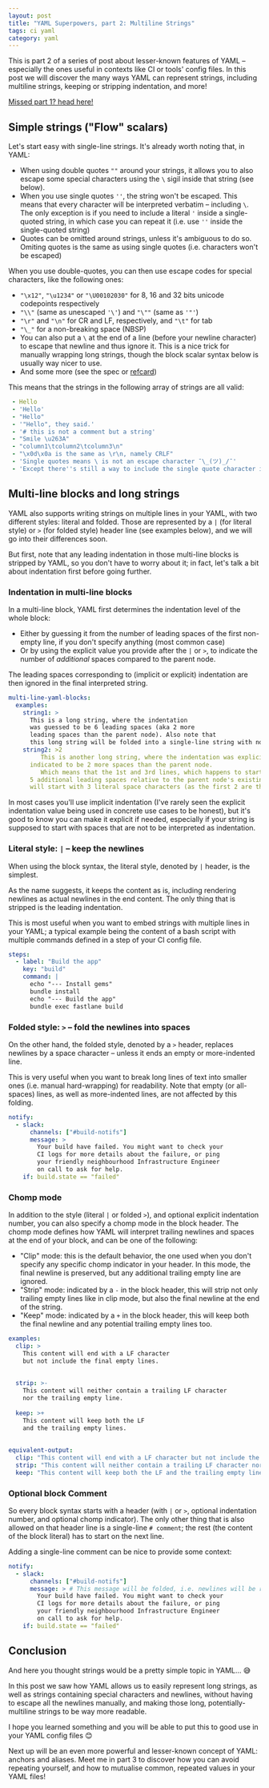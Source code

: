 ```yaml
---
layout: post
title: "YAML Superpowers, part 2: Multiline Strings"
tags: ci yaml
category: yaml
---
```


This is part 2 of a series of post about lesser-known features of YAML – especially the ones useful in contexts like CI or tools' config files. In this post we will discover the many ways YAML can represent strings, including multiline strings, keeping or stripping indentation, and more!

<p class="small"><a href="/yaml/2021/08/17/yaml-part1-json">Missed part 1? head here!</a></p>

## Simple strings ("Flow" scalars)

Let's start easy with single-line strings. It's already worth noting that, in YAML:

 - When using double quotes `""` around your strings, it allows you to also escape some special characters using the `\` sigil inside that string (see below).
 - When you use single quotes `''`, the string won't be escaped. This means that every character will be interpreted verbatim – including `\`. The only exception is if you need to include a literal `'` inside a single-quoted string, in which case you can repeat it (i.e. use `''` inside the single-quoted string)
 - Quotes can be omitted around strings, unless it's ambiguous to do so. Omiting quotes is the same as using single quotes (i.e. characters won't be escaped)

When you use double-quotes, you can then use escape codes for special characters, like the following ones:

 - `"\x12"`, `"\u1234"` or `"\U00102030"` for 8, 16 and 32 bits unicode codepoints respectively
- `"\\"` (same as unescaped `'\'`) and `"\""` (same as `'"'`)
- `"\r"` and `"\n"` for CR and LF, respectively, and `"\t"` for tab
- `"\_"` for a non-breaking space (NBSP)
- You can also put a `\` at the end of a line (before your newline character) to escape that newline and thus ignore it. This is a nice trick for manually wrapping long strings, though the block scalar syntax below is usually way nicer to use.
- And some more (see the spec or [refcard](http://yaml.org/refcard.html))

This means that the strings in the following array of strings are all valid:

```yaml
 - Hello
 - 'Hello'
 - "Hello"
 - '"Hello", they said.'
 - '# this is not a comment but a string'
 - "Smile \u263A"
 - "column1\tcolumn2\tcolumn3\n"
 - "\x0d\x0a is the same as \r\n, namely CRLF"
 - 'Single quotes means \ is not an escape character ¯\_(ツ)_/¯' 
 - 'Except there''s still a way to include the single quote character into those.'
```

## Multi-line blocks and long strings

YAML also supports writing strings on multiple lines in your YAML, with two different styles: literal and folded. Those are represented by a `|` (for literal style) or `>` (for folded style) header line (see examples below), and we will go into their differences soon.

But first, note that any leading indentation in those multi-line blocks is stripped by YAML, so you don't have to worry about it; in fact, let's talk a bit about indentation first before going further.

### Indentation in multi-line blocks

In a multi-line block, YAML first determines the indentation level of the whole block:

 - Either by guessing it from the number of leading spaces of the first non-empty line, if you don't specify anything (most common case)
 - Or by using the explicit value you provide after the `|` or `>`, to indicate the number of *additional* spaces compared to the parent node.

The leading spaces corresponding to (implicit or explicit) indentation are then ignored in the final interpreted string.

```yaml
multi-line-yaml-blocks:
  examples:
    string1: >
      This is a long string, where the indentation
      was guessed to be 6 leading spaces (aka 2 more
      leading spaces than the parent node). Also note that
      this long string will be folded into a single-line string with no newline.
    string2: >2
         This is another long string, where the indentation was explicitly
      indicated to be 2 more spaces than the parent node.
         Which means that the 1st and 3rd lines, which happens to start with
      5 additional leading spaces relative to the parent node's existing indentation,
      will start with 3 literal space characters (as the first 2 are the indentation).
```

In most cases you'll use implicit indentation (I've rarely seen the explicit indentation value being used in concrete use cases to be honest), but it's good to know you can make it explicit if needed, especially if your string is supposed to start with spaces that are not to be interpreted as indentation.


### Literal style: `|` – keep the newlines

When using the block syntax, the literal style, denoted by `|` header, is the simplest.

As the name suggests, it keeps the content as is, including rendering newlines as actual newlines in the end content. The only thing that is stripped is the leading indentation.

This is most useful when you want to embed strings with multiple lines in your YAML; a typical example being the content of a bash script with multiple commands defined in a step of your CI config file.

```yaml
steps:
  - label: "Build the app"
    key: "build"
    command: |
      echo "--- Install gems"
      bundle install
      echo "--- Build the app"
      bundle exec fastlane build
```

### Folded style: `>` – fold the newlines into spaces

On the other hand, the folded style, denoted by a `>` header, replaces newlines by a space character – unless it ends an empty or more-indented line.

This is very useful when you want to break long lines of text into smaller ones (i.e. manual hard-wrapping) for readability. Note that empty (or all-spaces) lines, as well as more-indented lines, are not affected by this folding.

```yaml
notify:
  - slack:
      channels: ["#build-notifs"]
      message: >
        Your build have failed. You might want to check your
        CI logs for more details about the failure, or ping
        your friendly neighbourhood Infrastructure Engineer
        on call to ask for help.
    if: build.state == "failed"
```

### Chomp mode

In addition to the style (literal `|` or folded `>`), and optional explicit indentation number, you can also specify a chomp mode in the block header. The chomp mode defines how YAML will interpret trailing newlines and spaces at the end of your block, and can be one of the following:

 - "Clip" mode: this is the default behavior, the one used when you don't specify any specific chomp indicator in your header. In this mode, the final newline is preserved, but any additional trailing empty line are ignored.
 - "Strip" mode: indicated by a `-` in the block header, this will strip not only trailing empty lines like in clip mode, but also the final newline at the end of the string.
 - "Keep" mode: indicated by a `+` in the block header, this will keep both the final newline and any potential trailing empty lines too.

```yaml
examples:
  clip: >
    This content will end with a LF character
    but not include the final empty lines.
    
    
  strip: >-
    This content will neither contain a trailing LF character
    nor the trailing empty line.
    
  keep: >+
    This content will keep both the LF
    and the trailing empty lines.
    
    
equivalent-output:
  clip: "This content will end with a LF character but not include the final empty lines.\n"
  strip: "This content will neither contain a trailing LF character nor the trailing empty line."
  keep: "This content will keep both the LF and the trailing empty lines.\n\n\n"
```

### Optional block Comment

So every block syntax starts with a header (with `|` or `>`, optional indentation number, and optional chomp indicator). The only other thing that is also allowed on that header line is a single-line `# comment`; the rest (the content of the block literal) has to start on the next line.

Adding a single-line comment can be nice to provide some context:

```yaml
notify:
  - slack:
      channels: ["#build-notifs"]
      message: > # This message will be folded, i.e. newlines will be replaced by spaces.
        Your build have failed. You might want to check your
        CI logs for more details about the failure, or ping
        your friendly neighbourhood Infrastructure Engineer
        on call to ask for help.
    if: build.state == "failed"
```

## Conclusion

And here you thought strings would be a pretty simple topic in YAML… 😅

In this post we saw how YAML allows us to easily represent long strings, as well as strings containing special characters and newlines, without having to escape all the newlines manually, and making those long, potentially-multiline strings to be way more readable.

I hope you learned something and you will be able to put this to good use in your YAML config files 😊

Next up will be an even more powerful and lesser-known concept of YAML: anchors and aliases. Meet me in part 3 to discover how you can avoid repeating yourself, and how to mutualise common, repeated values in your YAML files!
